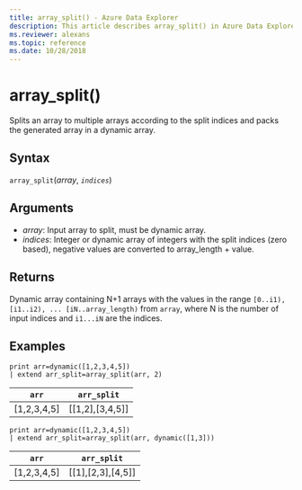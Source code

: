 ```yaml
---
title: array_split() - Azure Data Explorer
description: This article describes array_split() in Azure Data Explorer.
ms.reviewer: alexans
ms.topic: reference
ms.date: 10/28/2018
---
```

# array_split()

Splits an array to multiple arrays according to the split indices and packs the generated array in a dynamic array.

## Syntax

`array_split`(*array*, *`indices`*)

## Arguments

* *array*: Input array to split, must be dynamic array.
* *indices*: Integer or dynamic array of integers with the split indices (zero based), negative values are converted to array_length + value.

## Returns

Dynamic array containing N+1 arrays with the values in the range `[0..i1), [i1..i2), ... [iN..array_length)` from `array`, where N is the number of input indices and `i1...iN` are the indices.

## Examples

<!-- csl: https://help.kusto.windows.net/Samples -->
```kusto
print arr=dynamic([1,2,3,4,5]) 
| extend arr_split=array_split(arr, 2)
```

|`arr`|`arr_split`|
|---|---|
|[1,2,3,4,5]|[[1,2],[3,4,5]]|

<!-- csl: https://help.kusto.windows.net/Samples -->
```kusto
print arr=dynamic([1,2,3,4,5]) 
| extend arr_split=array_split(arr, dynamic([1,3]))
```

|`arr`|`arr_split`|
|---|---|
|[1,2,3,4,5]|[[1],[2,3],[4,5]]|
